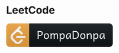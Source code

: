 <h1 id='cds'><strong>LeetCode</strong></h1>

<p align="left" >
    <a href='https://app.leetcode.com/profile/pompadonpa'>
        <img src='../../Assets/svg/leetcode.svg' alt='leetcode-badge' />
    </a>
</p>

